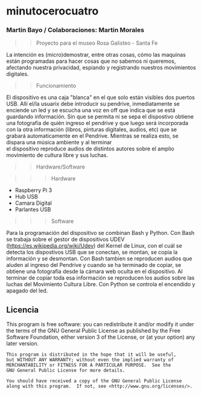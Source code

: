 # minutocerocuatro
### Martin Bayo / Colaboraciones: Martin Morales 
>>Proyecto para el museo Rosa Galisteo - Santa Fe

La intención es (micro)demostrar, entre otras cosas, cómo las maquinas están programadas para hacer cosas que no sabemos ni queremos, afectando nuestra privacidad, espiando y registrando nuestros movimientos digitales. 

>>Funcionamiento

El dispositivo es una caja "blanca" en el que solo están visibles dos puertos USB. Allí el/la usuarix debe introducir su pendrive, inmediatamente se enciende un led y se escucha una voz en off que indica que se está guardando información. Sin que se permita ni se sepa el dispostivo obtiene una fotografía de quién ingreso el pendrive y que luego será incorporada con la otra información (libros, pinturas digitales, audios, etc) que se grabará automaticamente en el Pendrive. Mientras se realiza esto, se dispara una música ambiente y al terminar    
el dispositivo reproduce audios de distintos autores sobre el amplio movimiento de cultura libre y sus luchas.

 
>>Hardware/Software

>>>Hardware
- Raspberry Pi 3
- Hub USB
- Camara Digital
- Parlantes USB

>>>Software

Para la programación del dispositivo se combinan Bash y Python.
Con Bash se trabaja sobre el gestor de dispositivos UDEV (https://es.wikipedia.org/wiki/Udev) del Kernel de Linux, con el cuál se detecta los dispostivos USB que se conectan, se montan, se copia la información y se desmontan. Con Bash tambien se reproducen audios que aluden al ingreso del Pendrive y cuando se ha terminado de copiar, se obtiene una fotografía desde la cámara web oculta en el dispositivo. Al terminar de copiar toda esa información se reproducen los audios sobre las luchas del Movimiento Cultura Libre.
Con Python se controla el encendido y apagado del led.

## Licencia
 This program is free software: you can redistribute it and/or modify
    it under the terms of the GNU General Public License as published by
    the Free Software Foundation, either version 3 of the License, or
    (at your option) any later version.

    This program is distributed in the hope that it will be useful,
    but WITHOUT ANY WARRANTY; without even the implied warranty of
    MERCHANTABILITY or FITNESS FOR A PARTICULAR PURPOSE.  See the
    GNU General Public License for more details.

    You should have received a copy of the GNU General Public License
    along with this program.  If not, see <http://www.gnu.org/licenses/>.
